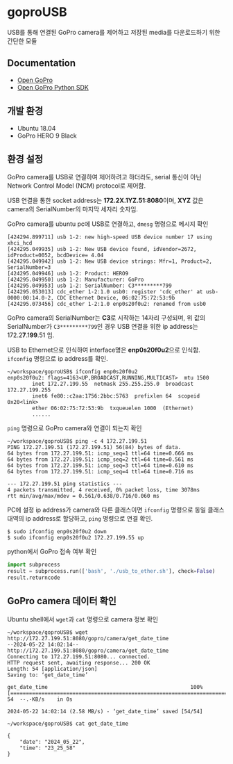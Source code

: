 # goproUSB

USB를 통해 연결된 GoPro camera를 제어하고 저장된 media를 다운로드하기 위한 간단한 모듈

## Documentation
- [Open GoPro](https://gopro.github.io/OpenGoPro/http)
- [Open GoPro Python SDK](https://gopro.github.io/OpenGoPro/python_sdk/)

## 개발 환경
- Ubuntu 18.04
- GoPro HERO 9 Black

## 환경 설정
GoPro camera를 USB로 연결하여 제어하려고 하더라도, serial 통신이 아닌 Network Control Model (NCM) protocol로 제어함.

USB 연결을 통한 socket address는 **172.2X.1YZ.51:8080**이며, **XYZ** 값은 camera의 SerialNumber의 마지막 세자리 숫자임.

GoPro camera를 ubuntu pc에 USB로 연결하고, `dmesg` 명령으로 메시지 확인
```
[424294.899711] usb 1-2: new high-speed USB device number 17 using xhci_hcd
[424295.049935] usb 1-2: New USB device found, idVendor=2672, idProduct=0052, bcdDevice= 4.04
[424295.049942] usb 1-2: New USB device strings: Mfr=1, Product=2, SerialNumber=3
[424295.049946] usb 1-2: Product: HERO9
[424295.049950] usb 1-2: Manufacturer: GoPro
[424295.049953] usb 1-2: SerialNumber: C3*********799
[424295.053013] cdc_ether 1-2:1.0 usb0: register 'cdc_ether' at usb-0000:00:14.0-2, CDC Ethernet Device, 06:02:75:72:53:9b
[424295.073456] cdc_ether 1-2:1.0 enp0s20f0u2: renamed from usb0
```

GoPro camera의 SerialNumber는 **C3**로 시작하는 14자리 구성되며, 위 값의 SerialNumber가 `C3*********799`인 경우 USB 연결을 위한 ip address는 172.2**7**.1**99**.51 임.

USB to Ethernet으로 인식하여 interface명은 **enp0s20f0u2**으로 인식함. `ifconfig` 명령으로 ip address를 확인.
```
~/workspace/goproUSB$ ifconfig enp0s20f0u2
enp0s20f0u2: flags=4163<UP,BROADCAST,RUNNING,MULTICAST>  mtu 1500
        inet 172.27.199.55  netmask 255.255.255.0  broadcast 172.27.199.255
        inet6 fe80::c2aa:1756:2bbc:5763  prefixlen 64  scopeid 0x20<link>
        ether 06:02:75:72:53:9b  txqueuelen 1000  (Ethernet)
        ......
```

`ping` 명령으로 GoPro camera와 연결이 되는지 확인
```
~/workspace/goproUSB$ ping -c 4 172.27.199.51
PING 172.27.199.51 (172.27.199.51) 56(84) bytes of data.
64 bytes from 172.27.199.51: icmp_seq=1 ttl=64 time=0.666 ms
64 bytes from 172.27.199.51: icmp_seq=2 ttl=64 time=0.561 ms
64 bytes from 172.27.199.51: icmp_seq=3 ttl=64 time=0.610 ms
64 bytes from 172.27.199.51: icmp_seq=4 ttl=64 time=0.716 ms

--- 172.27.199.51 ping statistics ---
4 packets transmitted, 4 received, 0% packet loss, time 3078ms
rtt min/avg/max/mdev = 0.561/0.638/0.716/0.060 ms
```

PC에 설정 ip address가 camera와 다른 클래스이면 `ifconfig` 명령으로 동일 클래스 대역의 ip address로 할당하고, `ping` 명령으로 연결 확인.
```
$ sudo ifconfig enp0s20f0u2 down
$ sudo ifconfig enp0s20f0u2 172.27.199.55 up
```

python에서 GoPro 접속 여부 확인
``` Python
import subprocess
result = subprocess.run(['bash', './usb_to_ether.sh'], check=False)
result.returncode
```

## GoPro camera 데이터 확인
Ubuntu shell에서 `wget`과 `cat` 명령으로 camera 정보 확인
```
~/workspace/goproUSB$ wget http://172.27.199.51:8080/gopro/camera/get_date_time
--2024-05-22 14:02:14--  http://172.27.199.51:8080/gopro/camera/get_date_time
Connecting to 172.27.199.51:8080... connected.
HTTP request sent, awaiting response... 200 OK
Length: 54 [application/json]
Saving to: ‘get_date_time’

get_date_time                                              100%[========================================================================================================================================>]      54  --.-KB/s    in 0s      

2024-05-22 14:02:14 (2.58 MB/s) - ‘get_date_time’ saved [54/54]

~/workspace/goproUSB$ cat get_date_time 

{
    "date": "2024_05_22",
    "time": "23_25_58"
}
```
